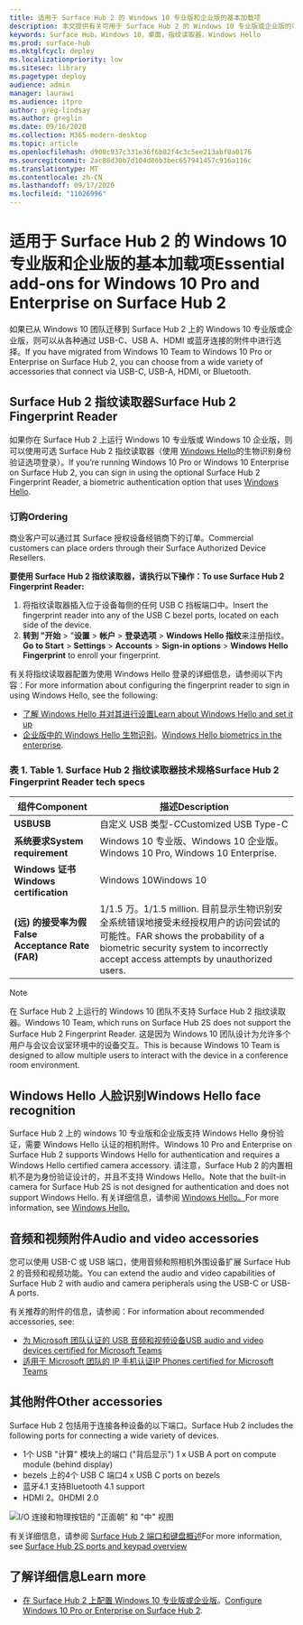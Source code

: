 ```yaml
---
title: 适用于 Surface Hub 2 的 Windows 10 专业版和企业版的基本加载项
description: 本文提供有关可用于 Surface Hub 2 的 Windows 10 专业版或企业版的可选附件的信息。
keywords: Surface Hub，Windows 10，桌面，指纹读取器，Windows Hello
ms.prod: surface-hub
ms.mktglfcycl: deploy
ms.localizationpriority: low
ms.sitesec: library
ms.pagetype: deploy
audience: admin
manager: laurawi
ms.audience: itpro
author: greg-lindsay
ms.author: greglin
ms.date: 09/16/2020
ms.collection: M365-modern-desktop
ms.topic: article
ms.openlocfilehash: d908c937c331e36f6b82f4c3c5ee213abf8a0176
ms.sourcegitcommit: 2ac88d30b7d104d86b3bec657941457c916a116c
ms.translationtype: MT
ms.contentlocale: zh-CN
ms.lasthandoff: 09/17/2020
ms.locfileid: "11026996"
---
```

# <span data-ttu-id="17ca2-104">适用于 Surface Hub 2 的 Windows 10 专业版和企业版的基本加载项</span><span class="sxs-lookup"><span data-stu-id="17ca2-104">Essential add-ons for Windows 10 Pro and Enterprise on Surface Hub 2</span></span>

<span data-ttu-id="17ca2-105">如果已从 Windows 10 团队迁移到 Surface Hub 2 上的 Windows 10 专业版或企业版，则可以从各种通过 USB-C、USB A、HDMI 或蓝牙连接的附件中进行选择。</span><span class="sxs-lookup"><span data-stu-id="17ca2-105">If you have migrated from Windows 10 Team to Windows 10 Pro or Enterprise on Surface Hub 2, you can choose from a wide variety of accessories that connect via USB-C, USB-A, HDMI, or Bluetooth.</span></span> 

## <span data-ttu-id="17ca2-106">Surface Hub 2 指纹读取器</span><span class="sxs-lookup"><span data-stu-id="17ca2-106">Surface Hub 2 Fingerprint Reader</span></span>

<span data-ttu-id="17ca2-107">如果你在 Surface Hub 2 上运行 Windows 10 专业版或 Windows 10 企业版，则可以使用可选 Surface Hub 2 指纹读取器（使用 [Windows Hello](https://docs.microsoft.com/windows-hardware/design/device-experiences/windows-hello)的生物识别身份验证选项登录）。</span><span class="sxs-lookup"><span data-stu-id="17ca2-107">If you’re running Windows 10 Pro or Windows 10 Enterprise on Surface Hub 2, you can sign in using the optional Surface Hub 2 Fingerprint Reader, a biometric authentication option that uses [Windows Hello](https://docs.microsoft.com/windows-hardware/design/device-experiences/windows-hello).</span></span>

### <span data-ttu-id="17ca2-108">订购</span><span class="sxs-lookup"><span data-stu-id="17ca2-108">Ordering</span></span>

<span data-ttu-id="17ca2-109">商业客户可以通过其 Surface 授权设备经销商下的订单。</span><span class="sxs-lookup"><span data-stu-id="17ca2-109">Commercial customers can place orders through their Surface Authorized Device Resellers.</span></span>

**<span data-ttu-id="17ca2-110">要使用 Surface Hub 2 指纹读取器，请执行以下操作：</span><span class="sxs-lookup"><span data-stu-id="17ca2-110">To use Surface Hub 2 Fingerprint Reader:</span></span>**

1. <span data-ttu-id="17ca2-111">将指纹读取器插入位于设备每侧的任何 USB C 挡板端口中。</span><span class="sxs-lookup"><span data-stu-id="17ca2-111">Insert the fingerprint reader into any of the USB C bezel ports, located on each side of the device.</span></span>
2. <span data-ttu-id="17ca2-112">**转到 "开始**  >  "**设置**  > **帐户**  > **登录选项**  > **Windows Hello 指纹**来注册指纹。</span><span class="sxs-lookup"><span data-stu-id="17ca2-112">**Go to Start** > **Settings** > **Accounts** > **Sign-in options** > **Windows Hello Fingerprint** to enroll your fingerprint.</span></span>

<span data-ttu-id="17ca2-113">有关将指纹读取器配置为使用 Windows Hello 登录的详细信息，请参阅以下内容：</span><span class="sxs-lookup"><span data-stu-id="17ca2-113">For more information about configuring the fingerprint reader to sign in using Windows Hello, see the following:</span></span>

- [<span data-ttu-id="17ca2-114">了解 Windows Hello 并对其进行设置</span><span class="sxs-lookup"><span data-stu-id="17ca2-114">Learn about Windows Hello and set it up</span></span>](https://support.microsoft.com/help/4028017/windows-learn-about-windows-hello-and-set-it-up)
- <span data-ttu-id="17ca2-115">[企业版中的 Windows Hello 生物识别](https://docs.microsoft.com/windows/security/identity-protection/hello-for-business/hello-biometrics-in-enterprise)。</span><span class="sxs-lookup"><span data-stu-id="17ca2-115">[Windows Hello biometrics in the enterprise](https://docs.microsoft.com/windows/security/identity-protection/hello-for-business/hello-biometrics-in-enterprise).</span></span>

  
### <span data-ttu-id="17ca2-116">表 1. </span><span class="sxs-lookup"><span data-stu-id="17ca2-116">Table 1.</span></span> <span data-ttu-id="17ca2-117">Surface Hub 2 指纹读取器技术规格</span><span class="sxs-lookup"><span data-stu-id="17ca2-117">Surface Hub 2 Fingerprint Reader tech specs</span></span>


| <span data-ttu-id="17ca2-118">组件</span><span class="sxs-lookup"><span data-stu-id="17ca2-118">Component</span></span>                       | <span data-ttu-id="17ca2-119">描述</span><span class="sxs-lookup"><span data-stu-id="17ca2-119">Description</span></span>                                                                                                                          |
| ------------------------------- | ------------------------------------------------------------------------------------------------------------------------------------ |
| **<span data-ttu-id="17ca2-120">USB</span><span class="sxs-lookup"><span data-stu-id="17ca2-120">USB</span></span>**                         | <span data-ttu-id="17ca2-121">自定义 USB 类型-C</span><span class="sxs-lookup"><span data-stu-id="17ca2-121">Customized USB Type-C</span></span>                                                                                                           |
| **<span data-ttu-id="17ca2-122">系统要求</span><span class="sxs-lookup"><span data-stu-id="17ca2-122">System requirement</span></span>**          | <span data-ttu-id="17ca2-123">Windows 10 专业版、Windows 10 企业版。</span><span class="sxs-lookup"><span data-stu-id="17ca2-123">Windows 10 Pro, Windows 10 Enterprise.</span></span>                                                                                               |
| **<span data-ttu-id="17ca2-124">Windows 证书</span><span class="sxs-lookup"><span data-stu-id="17ca2-124">Windows certification</span></span>**       | <span data-ttu-id="17ca2-125">Windows 10</span><span class="sxs-lookup"><span data-stu-id="17ca2-125">Windows 10</span></span>                                                                                                                           |
| **<span data-ttu-id="17ca2-126"> (远) 的接受率为假</span><span class="sxs-lookup"><span data-stu-id="17ca2-126">False Acceptance Rate (FAR)</span></span>** | <span data-ttu-id="17ca2-127">1/1.5 万。</span><span class="sxs-lookup"><span data-stu-id="17ca2-127">1/1.5 million.</span></span> <span data-ttu-id="17ca2-128">目前显示生物识别安全系统错误地接受未经授权用户的访问尝试的可能性。</span><span class="sxs-lookup"><span data-stu-id="17ca2-128">FAR shows the probability of a biometric security system to incorrectly accept access attempts by unauthorized users.</span></span> |


> [!NOTE]
> <span data-ttu-id="17ca2-129">在 Surface Hub 2 上运行的 Windows 10 团队不支持 Surface Hub 2 指纹读取器。</span><span class="sxs-lookup"><span data-stu-id="17ca2-129">Windows 10 Team, which runs on Surface Hub 2S does not support the Surface Hub 2 Fingerprint Reader.</span></span> <span data-ttu-id="17ca2-130">这是因为 Windows 10 团队设计为允许多个用户与会议会议室环境中的设备交互。</span><span class="sxs-lookup"><span data-stu-id="17ca2-130">This is because Windows 10 Team is designed to allow multiple users to interact with the device in a conference room environment.</span></span> 
 
## <span data-ttu-id="17ca2-131">Windows Hello 人脸识别</span><span class="sxs-lookup"><span data-stu-id="17ca2-131">Windows Hello face recognition</span></span>

<span data-ttu-id="17ca2-132">Surface Hub 2 上的 windows 10 专业版和企业版支持 Windows Hello 身份验证，需要 Windows Hello 认证的相机附件。</span><span class="sxs-lookup"><span data-stu-id="17ca2-132">Windows 10 Pro and Enterprise on Surface Hub 2 supports Windows Hello for authentication and requires a Windows Hello certified camera accessory.</span></span> <span data-ttu-id="17ca2-133">请注意，Surface Hub 2 的内置相机不是为身份验证设计的，并且不支持 Windows Hello。</span><span class="sxs-lookup"><span data-stu-id="17ca2-133">Note that the built-in camera for Surface Hub 2S is not designed for authentication and does not support Windows Hello.</span></span> <span data-ttu-id="17ca2-134">有关详细信息，请参阅 [Windows Hello。](https://docs.microsoft.com/windows-hardware/design/device-experiences/windows-hello)</span><span class="sxs-lookup"><span data-stu-id="17ca2-134">For more information, see [Windows Hello.](https://docs.microsoft.com/windows-hardware/design/device-experiences/windows-hello)</span></span>


## <span data-ttu-id="17ca2-135">音频和视频附件</span><span class="sxs-lookup"><span data-stu-id="17ca2-135">Audio and video accessories</span></span>

<span data-ttu-id="17ca2-136">您可以使用 USB-C 或 USB 端口，使用音频和照相机外围设备扩展 Surface Hub 2 的音频和视频功能。</span><span class="sxs-lookup"><span data-stu-id="17ca2-136">You can extend the audio and video capabilities of Surface Hub 2 with audio and camera peripherals using the USB-C or USB-A ports.</span></span>

<span data-ttu-id="17ca2-137">有关推荐的附件的信息，请参阅：</span><span class="sxs-lookup"><span data-stu-id="17ca2-137">For information about recommended accessories, see:</span></span>

- [<span data-ttu-id="17ca2-138">为 Microsoft 团队认证的 USB 音频和视频设备</span><span class="sxs-lookup"><span data-stu-id="17ca2-138">USB audio and video devices certified for Microsoft Teams</span></span>](https://docs.microsoft.com/microsoftteams/devices/usb-devices)
- [<span data-ttu-id="17ca2-139">适用于 Microsoft 团队的 IP 手机认证</span><span class="sxs-lookup"><span data-stu-id="17ca2-139">IP Phones certified for Microsoft Teams</span></span>](https://docs.microsoft.com/microsoftteams/devices/teams-ip-phones)



## <span data-ttu-id="17ca2-140">其他附件</span><span class="sxs-lookup"><span data-stu-id="17ca2-140">Other accessories</span></span>
<span data-ttu-id="17ca2-141">Surface Hub 2 包括用于连接各种设备的以下端口。</span><span class="sxs-lookup"><span data-stu-id="17ca2-141">Surface Hub 2 includes the following ports for connecting a wide variety of devices.</span></span> 

- <span data-ttu-id="17ca2-142">1个 USB "计算" 模块上的端口 ("背后显示") </span><span class="sxs-lookup"><span data-stu-id="17ca2-142">1 x USB A port on compute module (behind display)</span></span>
- <span data-ttu-id="17ca2-143">bezels 上的4个 USB C 端口</span><span class="sxs-lookup"><span data-stu-id="17ca2-143">4 x USB C ports on bezels</span></span>
- <span data-ttu-id="17ca2-144">蓝牙4.1 支持</span><span class="sxs-lookup"><span data-stu-id="17ca2-144">Bluetooth 4.1 support</span></span>
- <span data-ttu-id="17ca2-145">HDMI 2。0</span><span class="sxs-lookup"><span data-stu-id="17ca2-145">HDMI 2.0</span></span>

 ![I/O 连接和物理按钮的 "正面朝" 和 "中" 视图](images/hub2s-schematic.png)

<span data-ttu-id="17ca2-147">有关详细信息，请参阅 [Surface Hub 2 端口和键盘概述](surface-hub-2s-port-keypad-overview.md)</span><span class="sxs-lookup"><span data-stu-id="17ca2-147">For more information, see [Surface Hub 2S ports and keypad overview](surface-hub-2s-port-keypad-overview.md)</span></span>


## <span data-ttu-id="17ca2-148">了解详细信息</span><span class="sxs-lookup"><span data-stu-id="17ca2-148">Learn more</span></span>

- <span data-ttu-id="17ca2-149">[在 Surface Hub 2 上配置 Windows 10 专业版或企业版](surface-hub-2-post-install.md)。</span><span class="sxs-lookup"><span data-stu-id="17ca2-149">[Configure Windows 10 Pro or Enterprise on Surface Hub 2](surface-hub-2-post-install.md).</span></span>